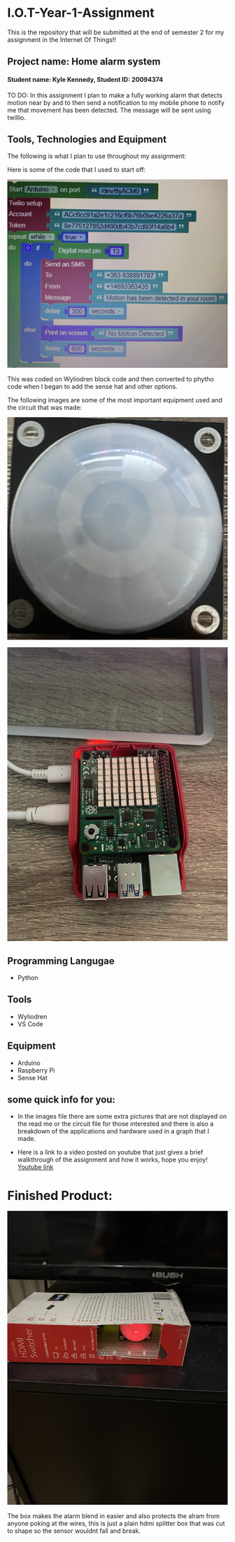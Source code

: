 # I.O.T-Year-1-Assignment
 This is the repository that will be submitted at the end of semester 2 for my assignment in the Internet Of Things!!

## Project name: Home alarm system

#### **Student name**: Kyle Kennedy, **Student ID**: 20094374

TO DO: In this assignment I plan to make a fully working alarm that detects motion near by and to then send a notification to my mobile phone to notify me that movement has been detected. The message will be sent using twillio.

## Tools, Technologies and Equipment
The following is what I plan to use throughout my assignment:

Here is some of the code that I used to start off:

![IMG_4561.jpg](./images/images/IMG_4561.jpg)

This was coded on Wyliodren block code and then converted to phytho code when I began to add the sense hat and other options.

The following images are some of the most important equipment used and the circuit that was made:

![sensor](./images/images/IMG_45761.jpg) 

![sensehat](./images/images/IMG_4569.jpg)

## Programming Langugae
- Python

## Tools
- Wyliodren
- VS Code

## Equipment
- Arduino
- Raspberry Pi
- Sense Hat

## some quick info for you:
- In the images file there are some extra pictures that are not displayed on the read me or the circuit file for those interested and there is also a breakdown of the applications and hardware used in a graph that I made.

- Here is a link to a video posted on youtube that just gives a brief walkthrough of the assignment and how it works, hope you enjoy!
[Youtube link](https://youtu.be/s-T3066jMVE)

# Finished Product:

![finished](./images/images/IMG_4580.jpg)

The box makes the alarm blend in easier and also protects the alram from anyone poking at the wires, this is just a plain hdmi splitter box that was cut to shape so the sensor wouldnt fall and break.